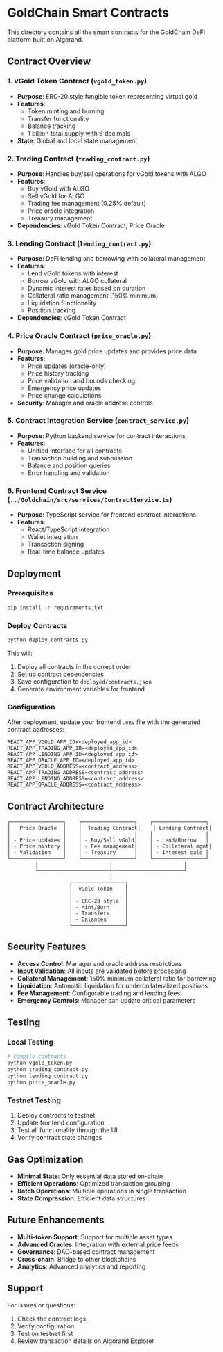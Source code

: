 # GoldChain Smart Contracts

This directory contains all the smart contracts for the GoldChain DeFi platform built on Algorand.

## Contract Overview

### 1. vGold Token Contract (`vgold_token.py`)
- **Purpose**: ERC-20 style fungible token representing virtual gold
- **Features**:
  - Token minting and burning
  - Transfer functionality
  - Balance tracking
  - 1 billion total supply with 6 decimals
- **State**: Global and local state management

### 2. Trading Contract (`trading_contract.py`)
- **Purpose**: Handles buy/sell operations for vGold tokens with ALGO
- **Features**:
  - Buy vGold with ALGO
  - Sell vGold for ALGO
  - Trading fee management (0.25% default)
  - Price oracle integration
  - Treasury management
- **Dependencies**: vGold Token Contract, Price Oracle

### 3. Lending Contract (`lending_contract.py`)
- **Purpose**: DeFi lending and borrowing with collateral management
- **Features**:
  - Lend vGold tokens with interest
  - Borrow vGold with ALGO collateral
  - Dynamic interest rates based on duration
  - Collateral ratio management (150% minimum)
  - Liquidation functionality
  - Position tracking
- **Dependencies**: vGold Token Contract

### 4. Price Oracle Contract (`price_oracle.py`)
- **Purpose**: Manages gold price updates and provides price data
- **Features**:
  - Price updates (oracle-only)
  - Price history tracking
  - Price validation and bounds checking
  - Emergency price updates
  - Price change calculations
- **Security**: Manager and oracle address controls

### 5. Contract Integration Service (`contract_service.py`)
- **Purpose**: Python backend service for contract interactions
- **Features**:
  - Unified interface for all contracts
  - Transaction building and submission
  - Balance and position queries
  - Error handling and validation

### 6. Frontend Contract Service (`../Goldchain/src/services/ContractService.ts`)
- **Purpose**: TypeScript service for frontend contract interactions
- **Features**:
  - React/TypeScript integration
  - Wallet integration
  - Transaction signing
  - Real-time balance updates

## Deployment

### Prerequisites
```bash
pip install -r requirements.txt
```

### Deploy Contracts
```bash
python deploy_contracts.py
```

This will:
1. Deploy all contracts in the correct order
2. Set up contract dependencies
3. Save configuration to `deployed/contracts.json`
4. Generate environment variables for frontend

### Configuration
After deployment, update your frontend `.env` file with the generated contract addresses:

```env
REACT_APP_VGOLD_APP_ID=<deployed_app_id>
REACT_APP_TRADING_APP_ID=<deployed_app_id>
REACT_APP_LENDING_APP_ID=<deployed_app_id>
REACT_APP_ORACLE_APP_ID=<deployed_app_id>
REACT_APP_VGOLD_ADDRESS=<contract_address>
REACT_APP_TRADING_ADDRESS=<contract_address>
REACT_APP_LENDING_ADDRESS=<contract_address>
REACT_APP_ORACLE_ADDRESS=<contract_address>
```

## Contract Architecture

```
┌─────────────────┐    ┌─────────────────┐    ┌─────────────────┐
│   Price Oracle  │    │  Trading Contract│    │ Lending Contract│
│                 │    │                 │    │                 │
│ - Price updates │    │ - Buy/Sell vGold│    │ - Lend/Borrow   │
│ - Price history │    │ - Fee management│    │ - Collateral mgmt│
│ - Validation    │    │ - Treasury      │    │ - Interest calc │
└─────────────────┘    └─────────────────┘    └─────────────────┘
         │                       │                       │
         └───────────────────────┼───────────────────────┘
                                 │
                    ┌─────────────────┐
                    │  vGold Token    │
                    │                 │
                    │ - ERC-20 style  │
                    │ - Mint/Burn     │
                    │ - Transfers     │
                    │ - Balances      │
                    └─────────────────┘
```

## Security Features

- **Access Control**: Manager and oracle address restrictions
- **Input Validation**: All inputs are validated before processing
- **Collateral Management**: 150% minimum collateral ratio for borrowing
- **Liquidation**: Automatic liquidation for undercollateralized positions
- **Fee Management**: Configurable trading and lending fees
- **Emergency Controls**: Manager can update critical parameters

## Testing

### Local Testing
```bash
# Compile contracts
python vgold_token.py
python trading_contract.py
python lending_contract.py
python price_oracle.py
```

### Testnet Testing
1. Deploy contracts to testnet
2. Update frontend configuration
3. Test all functionality through the UI
4. Verify contract state changes

## Gas Optimization

- **Minimal State**: Only essential data stored on-chain
- **Efficient Operations**: Optimized transaction grouping
- **Batch Operations**: Multiple operations in single transaction
- **State Compression**: Efficient data structures

## Future Enhancements

- **Multi-token Support**: Support for multiple asset types
- **Advanced Oracles**: Integration with external price feeds
- **Governance**: DAO-based contract management
- **Cross-chain**: Bridge to other blockchains
- **Analytics**: Advanced analytics and reporting

## Support

For issues or questions:
1. Check the contract logs
2. Verify configuration
3. Test on testnet first
4. Review transaction details on Algorand Explorer
